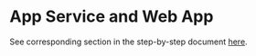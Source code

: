 # App Service and Web App

See corresponding section in the step-by-step document [here](./Sitecore%20on%20Azure%20PaaS%20services%20-%20Hands-on%20Lab.pdf).